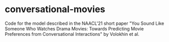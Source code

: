 # conversational-movies
Code for the model described in the NAACL'21 short paper "You Sound Like Someone Who Watches Drama Movies: Towards Predicting Movie Preferences from Conversational Interactions" by Volokhin et al.
